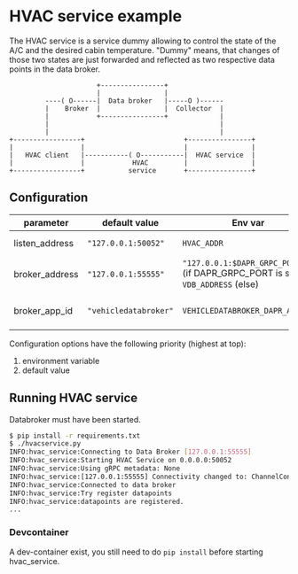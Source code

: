 # HVAC service example

The HVAC service is a service dummy allowing to control the state of the A/C and the desired cabin temperature.
"Dummy" means, that changes of those two states are just forwarded and reflected as two respective data points in the data broker.

```text
                      +----------------+
                      |                |
         ----( O------|  Data broker   |-----O )------ 
         |    Broker  |                |  Collector  |
         |            +----------------+             |
         |                                           |
         |                                           |
+-----------------+                         +----------------+
|                 |                         |                |
|   HVAC client   |-----------( O-----------|  HVAC service  |
|                 |            HVAC         |                |
+-----------------+           service       +----------------+
```

## Configuration

| parameter      | default value         | Env var                                                                          | description                     |
|----------------|-----------------------|----------------------------------------------------------------------------------|---------------------------------|
| listen_address | `"127.0.0.1:50052"`   | `HVAC_ADDR`                                                                      | Listen for rpc calls            |
| broker_address | `"127.0.0.1:55555"`   | `"127.0.0.1:$DAPR_GRPC_PORT"` (if DAPR_GRPC_PORT is set)<br>`VDB_ADDRESS` (else) | Connect to data broker instance |
| broker_app_id  | `"vehicledatabroker"` | `VEHICLEDATABROKER_DAPR_APP_ID`                                                  | Connect to data broker instance |

Configuration options have the following priority (highest at top):
1. environment variable
1. default value

## Running HVAC service

Databroker must have been started.

```bash
$ pip install -r requirements.txt
$ ./hvacservice.py 
INFO:hvac_service:Connecting to Data Broker [127.0.0.1:55555]
INFO:hvac_service:Starting HVAC Service on 0.0.0.0:50052
INFO:hvac_service:Using gRPC metadata: None
INFO:hvac_service:[127.0.0.1:55555] Connectivity changed to: ChannelConnectivity.IDLE
INFO:hvac_service:Connected to data broker
INFO:hvac_service:Try register datapoints
INFO:hvac_service:datapoints are registered.
...
```

### Devcontainer

A dev-container exist, you still need to do `pip install` before starting hvac_service.
